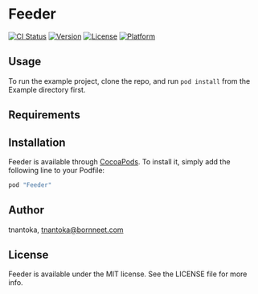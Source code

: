 # Feeder

[![CI Status](http://img.shields.io/travis/tnantoka/Feeder.svg?style=flat)](https://travis-ci.org/tnantoka/Feeder)
[![Version](https://img.shields.io/cocoapods/v/Feeder.svg?style=flat)](http://cocoapods.org/pods/Feeder)
[![License](https://img.shields.io/cocoapods/l/Feeder.svg?style=flat)](http://cocoapods.org/pods/Feeder)
[![Platform](https://img.shields.io/cocoapods/p/Feeder.svg?style=flat)](http://cocoapods.org/pods/Feeder)

## Usage

To run the example project, clone the repo, and run `pod install` from the Example directory first.

## Requirements

## Installation

Feeder is available through [CocoaPods](http://cocoapods.org). To install
it, simply add the following line to your Podfile:

```ruby
pod "Feeder"
```

## Author

tnantoka, tnantoka@bornneet.com

## License

Feeder is available under the MIT license. See the LICENSE file for more info.
